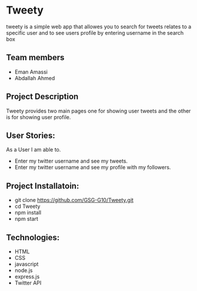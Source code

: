# Tweety

tweety is a simple web app that allowes you to search for tweets relates to a specific user and to see users profile by entering username in the search box

## Team members
 * Eman Amassi
 * Abdallah Ahmed

 ## Project Description
 Tweety provides two main pages one for showing user tweets and the other is for showing user profile. 


## User Stories: 
As a User I am able to.

 * Enter my twitter username and see my tweets.
 * Enter my twitter username and see my profile with my followers.

## Project Installatoin:

- git clone https://github.com/GSG-G10/Tweety.git 
- cd Tweety
- npm install
- npm start


## Technologies: 

- HTML
- CSS
- javascript
- node.js
- express.js
- Twitter API